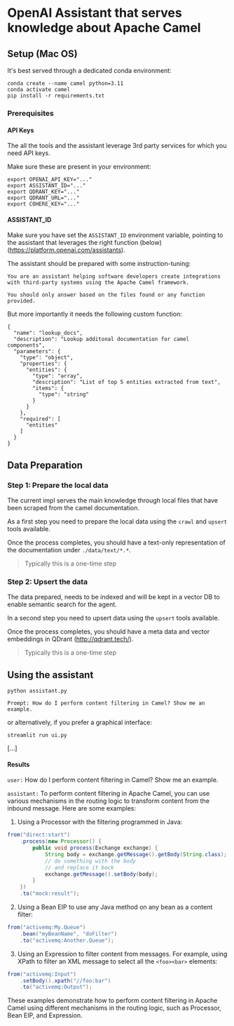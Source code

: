 # OpenAI Assistant that serves knowledge about Apache Camel

## Setup (Mac OS)

It's best served through a dedicated conda environment:

```
conda create --name camel python=3.11
conda activate camel
pip install -r requirements.txt
```
### Prerequisites

#### API Keys

The all the tools and the assistant leverage 3rd party services for which you need API keys.

Make sure these are present in your environment:

```
export OPENAI_API_KEY="..."
export ASSISTANT_ID="..."
export QDRANT_KEY="..."
export QDRANT_URL="..."
export COHERE_KEY="..."
```

#### ASSISTANT_ID

Make sure you have set the `ASSISTANT_ID` environment variable, pointing to the assistant that leverages the right function (below) (https://platform.openai.com/assistants).

The assistant should be prepared with some instruction-tuning:

```
You are an assistant helping software developers create integrations with third-party systems using the Apache Camel framework. 

You should only answer based on the files found or any function provided. 
```

But more importantly it needs the following custom function:

```
{
  "name": "lookup_docs",
  "description": "Lookup additonal documentation for camel components",
  "parameters": {
    "type": "object",
    "properties": {
      "entities": {
        "type": "array",
        "description": "List of top 5 entities extracted from text",
        "items": {
          "type": "string"
        }
      }
    },
    "required": [
      "entities"
    ]
  }
}
```


## Data Preparation

### Step 1: Prepare the local data

The current impl serves the main knowledge through local files that have been scraped from the camel documentation.

As a first step you need to prepare the local data using the `crawl` and `upsert` tools available.

Once the process completes, you should have a text-only representation of the documentation under `./data/text/*.*`.

> Typically this is a one-time step

### Step 2: Upsert the data

The data prepared, needs to be indexed and will be kept in a vector DB to enable semantic search for the agent.

In a second step you need to upsert data using the `upsert` tools available.

Once the process completes, you should have a meta data and vector embeddings in QDrant (http://qdrant.tech/).

> Typically this is a one-time step


## Using the assistant

```
python assistant.py

Prompt: How do I perform content filtering in Camel? Show me an example.

```

or alternatively, if you prefer a graphical interface: 

```
streamlit run ui.py
```

[...]

#### Results

`user:` How do I perform content filtering in Camel? Show me an example.

`assistant:` To perform content filtering in Apache Camel, you can use various mechanisms in the routing logic to transform content from the inbound message. Here are some examples:

1. Using a Processor with the filtering programmed in Java:
```java
from("direct:start")
    .process(new Processor() {
        public void process(Exchange exchange) {
            String body = exchange.getMessage().getBody(String.class);
            // do something with the body
            // and replace it back
            exchange.getMessage().setBody(body);
        }
    })
    .to("mock:result");
```

2. Using a Bean EIP to use any Java method on any bean as a content filter:
```java
from("activemq:My.Queue")
    .bean("myBeanName", "doFilter")
    .to("activemq:Another.Queue");
```
  
3. Using an Expression to filter content from messages. For example, using XPath to filter an XML message to select all the `<foo><bar>` elements:
```java
from("activemq:Input")
    .setBody().xpath("//foo:bar")
    .to("activemq:Output");
```

These examples demonstrate how to perform content filtering in Apache Camel using different mechanisms in the routing logic, such as Processor, Bean EIP, and Expression.
